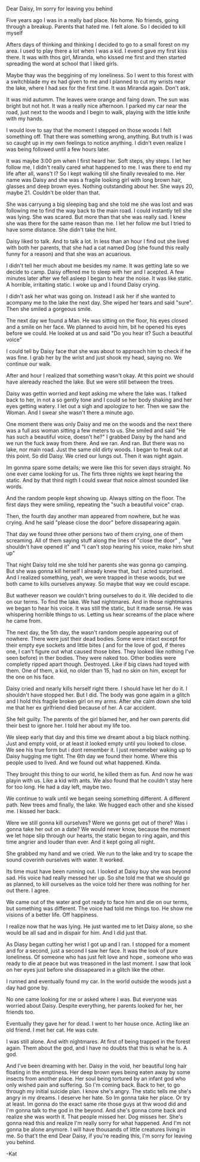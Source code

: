 Dear Daisy, Im sorry for leaving you behind

Five years ago I was in a really bad place. 
No home. No friends, going through a breakup. Parents that hated me. I felt alone.
So I decided to kill myself 

Afters days of thinking and thinking I decided to go to a small forest on my area. I used to play there a lot when I was a kid. I evend gave my first kiss there. It was with thos girl, Miranda, who kissed me first and then started spreading the word at school that I liked girls. 


Maybe thay was the beggining of my loneliness.
So I went to this forest with a switchblade my ex had given to me and I planned to cut my wrists near the lake, where I had sex for the first time. It was Miranda again. Don't ask.

It was mid autumm. The leaves were orange and faing down. The sun was bright but not hot.
It was a really nice afternoon.
I parked my car near the road, just next to the woods and I begin to walk, playing with the little knife with my hands. 


I would love to say that the moment I stepped on those woods I felt something off. That there was something wrong, anything. But truth is I was so caught up in my own feelings to notice anything.
I didn't even realize I was being followed until a few hours later.


It was maybe 3:00 pm when I first heard her. Soft steps, shy steps. 
I let her follow me, I didn't really cared what happened to me. I was there to end my life after all, wans't I?
So I kept walking till she finally revealed to me.
Her name was Daisy and she was a fragile looking girl with long brown hair, glasses and deep brown eyes. Nothing outstanding about her. She ways 20, maybe 21. Couldn't be older than that.


She was carryung a big sleeping bag and she told me she was lost and was following me to find the way back to the main road.
I could instantly tell she was lying. She was scared. But more than that she was really sad. I knew she was there for the same reason than me. 
I let her follow me  but I tried to have some distance. 
She didn't take the hint.

Daisy liked to talk. And to talk a lot. In less than an hour I find out she lived with both her parents, that she had a cat named Dog (she found this really funny for a reason) and that she was an acuarious.

I didn't tell her much about me besides my name.
It was getting late so we decide to camp. Daisy offered me to sleep with her and I acepted.
A few minutes later after we fell asleep I  began to hear the noise.
It was like static. A horrible, irritaiting static.
I woke up and I found Daisy crying. 

I didn't ask her what was going on. Instead I ask her if she wanted to acompany me to the lake the next day. She wiped her tears and said "sure". Then she smiled a gorgeous smile.


The next day we found a Man. He was sitting on the floor, his eyes closed and a smile on her face. We planned to avoid him, bit he opened his eyes before we could.
He looked at us and said "Do you hear it? Such a beautiful voice" 

I could tell by Daisy face that she was about to approach him to check if he was fine. I grab her by the wrist and just shook my head, saying no.
We continue our walk.

After and hour I realized that something wasn't okay. At this point we should have aleready reached the lake. But we were still between the trees.

Daisy was gettin worried and kept asking me where the lake was. I talked back to her, in not a so gently tone and I could se her body shaking and her eyes getting watery. I let out a sigh and apologize to her.
Then we saw the Woman. And I swear she wasn't there a minute ago.

One moment there was only Daisy and me on the woods and the next there was a full ass woman sitting a few meters to us.
She smiled and said "He has such a beautiful voice, doesn't he?"
I grabbed Daisy by the hand and we run the fuck away from there.
And we ran. And ran. But there was no lake, nor main road. Just the same old dirty woods.
I began to freak out at this point.
So did Daisy.
We cried our lungs out.
Then it was night again.

Im gonma spare some details; we were like this for seven days straight. No one ever came looking for us. The firts three nights we kept hearing the static. And by that third nigth I could swear that noice almost sounded like words. 

And the random people kept showing up. Always sitting on the floor. The first days they were smiling, repeating the "such a beautiful voice" crap. 

Then, the fourth day another man appeared from nowhere, but he was crying. And he said "please close the door" before dissapearing again.

That day we found three other persons two of them crying, one of them screaming. All of them saying stuff along the lines of "close the door" , "we shouldn't have opened it" and "I can't stop hearing his voice, make him shut up"

That night Daisy told me she told her parents she was gonna go camping. 
But she was gonna kill herself I already knew that, but  I acted surprised.
And I realized something, yeah, we were trapped in these woods, but we both came to kills ourselves anyway. So maybe that way we could escape.

But wathever reason we couldn't bring ourselves to do it. We decided to die on our terms. To find the lake.
We had nightmares. And in those nightmares we began to hear his voice. It was still the static, but it made sense. He was whispering horrible things to us. Letting us hear screams of the place where he came from. 

The next day, the 5th day, the wasn't random people appearing out of nowhere. There were just their dead bodies. 
Some were intact except for their empty eye sockets and little bites ( and for the love of god, if theres one, I can't figure out what caused those bites. They looked like nothing I've seen before) in ther bodies. They were naked too.
Other bodies were completly ripped apart though. Destroyed. Like if big claws had toyed with them. One of them, a kid, no older than 15, had no skin on him, except for the one on his face.

Daisy cried and nearly kills herself right there. I should have let her do it. I shouldn't have stopped her.
But I did. The body was gone agaim in a glitch and I hold this fragile broken  girl on my arms. After she calm down she told me that her ex girlfriend died because of her. A car accident. 

She felt guilty. The parents of the girl blamed her, and her own parents did their best to ignore her.
I told her about my life too. 

We sleep early that day and this time we dreamt about a big black nothing. Just and empty void, or at least it looked empty until you looked to close. We see his true form  but i dont remember it. I just rememeber waking up to Daisy hugging me tight.
The 6th day we found their home. Where this people used to lived. And we found out what happened. Kinda.

They brought this thing to our world, he killed them as fun. And now he was playin with us. Like a kid with ants. We also found that he couldn't stay here for too long. He had a day left, maybe two.

We continue to walk until we began seeing something different. A different path. New trees amd finally, the lake.
We hugged each other and she kissed me.
I kissed her back.

Were we still gonna kill ourselves? Were we gonns get out of there? Was i gonna take her out on a date? We would never know, because the moment we let hope slip through our hearts, the static began to ring again, and this time angrier and louder than ever. And it kept going all night.

She grabbed my hand and we cried. We run to the lake and try to scape the sound coverinh ourselves with water. It worked.

Its time must have been running out.
I looked at Daisy buy she was beyond sad. His voice had really messed her up. So she told me that we should go as planned, to kill ourselves as the voice told her there was nothing for her out there.
I agree.

We came out of the water and got ready to face him and die on our terms, but something was different. The voice had told me things too. He show me visions of a better life. Off happiness. 


I realize now that he was lying. He just wanted me to let Daisy alone, so she would be all sad and in dispair for him.
And I did just that. 


As Diasy began cutting her wrist I got up and I ran. I stopped for a moment and for a second, just a second I saw her face. It was the look of pure loneliness.
Of someone who has just felt love and hope , someone who was ready to die at peace but was treasoned in the last moment.
I saw that look on her eyes just before she dissapeared in a glitch like the other.


I runned and eventually found my car. 
In the world outside the woods just a day had gone by.

No one came looking for me or asked where I was.
But everyone was worried about Daisy.
Despite everything, her parents looked for her, her friends too.

Eventually they gave her for dead.
I went to her house once. Acting like an old friend. I met her cat. He was cute.

I was still alone. And with nightmares.
At first of being trapped in the forest again.
Them about the god, and I have no doubts that this is what he is. A god.

And I've been dreaming with her. Daisy in the void, her beautiful long hair floating in the emptiness. Her deep brown eyes being eaten away by some insects from another place.
 Her soul being tortured by an infant god who only wished pain and suffering.
So I'm coming back. Back to her, to go through my initial suicide plan. I know she's angry. The static tells me she's angry in my dreams.
I deserve her hate.
So Im gonna take her place. Or try at least.
Im gonna do the exact same rite those guys at thw wood did and I'm gonna talk to the god in the beyond. 
And she's gonna come back and realize she was worth it. That people missed her. Dog misses her. She's gonna read this and realize I'm really sorry for what happened.
And I'm not gonna be alone anymore.
I will have thousands of little creatures living in me.
So that't the end
Dear Daisy, if you're reading this, I'm sorry for leaving you behind.

-Kat
